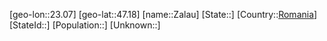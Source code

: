 ﻿---
location: [47.18,23.07]
type: City
tags:
- geo/City


SpocWebEntityId: 35775
isDeleted: false
confidential: public

---
[geo-lon::23.07]
[geo-lat::47.18]
[name::Zalau]
[State::]
[Country::[Romania](geo/Continent/Europe/Romania.md)]
[StateId::]
[Population::]
[Unknown::]

